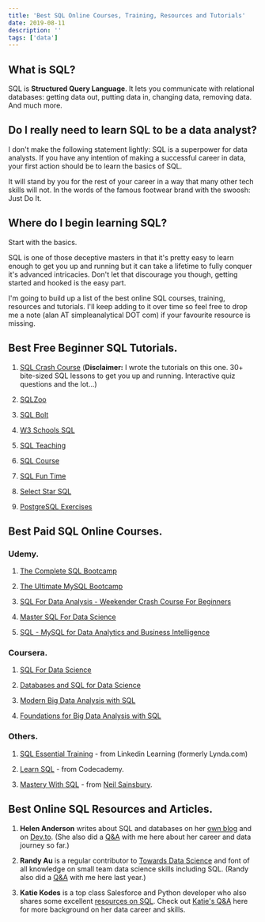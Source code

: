 ```yaml
---
title: 'Best SQL Online Courses, Training, Resources and Tutorials'
date: 2019-08-11
description: ''
tags: ['data']
---
```

## What is SQL?

SQL is **Structured Query Language**. It lets you communicate with relational databases: getting data out, putting data in, changing data, removing data. And much more.

## Do I really need to learn SQL to be a data analyst?

I don't make the following statement lightly: SQL is a superpower for data analysts. If you have any intention of making a successful career in data, your first action should be to learn the basics of SQL.

It will stand by you for the rest of your career in a way that many other tech skills will not. In the words of the famous footwear brand with the swoosh: Just Do It.

## Where do I begin learning SQL?

Start with the basics.

SQL is one of those deceptive masters in that it's pretty easy to learn enough to get you up and running but it can take a lifetime to fully conquer it's advanced intricacies. Don't let that discourage you though, getting started and hooked is the easy part.

I'm going to build up a list of the best online SQL courses, training, resources and tutorials. I'll keep adding to it over time so feel free to drop me a note (alan AT simpleanalytical DOT com) if your favourite resource is missing.

## Best Free Beginner SQL Tutorials.

1. [SQL Crash Course](https://sqlcrashcourse.com)
(**Disclaimer:** I wrote the tutorials on this one. 30+ bite-sized SQL lessons to get you up and running. Interactive quiz questions and the lot...)

2. [SQLZoo](https://sqlzoo.net/)

3. [SQL Bolt](https://sqlbolt.com)

4. [W3 Schools SQL](https://w3schools.com/sql/)

5. [SQL Teaching](http://sqlteaching.com)

6. [SQL Course](http://www.sqlcourse.com)

7. [SQL Fun Time](https://www.sqlfuntime.com/)

8. [Select Star SQL](https://selectstarsql.com/)

9. [PostgreSQL Exercises](https://pgexercises.com/)

## Best Paid SQL Online Courses.

### Udemy.

1. [The Complete SQL Bootcamp](https://www.udemy.com/the-complete-sql-bootcamp/)

2. [The Ultimate MySQL Bootcamp](https://www.udemy.com/the-ultimate-mysql-bootcamp-go-from-sql-beginner-to-expert/)

3. [SQL For Data Analysis - Weekender Crash Course For Beginners](https://www.udemy.com/sql-for-newbs/) 

4. [Master SQL For Data Science](https://www.udemy.com/master-sql-for-data-science/)

5. [SQL - MySQL for Data Analytics and Business Intelligence](https://www.udemy.com/sql-mysql-for-data-analytics-and-business-intelligence/)

### Coursera.

1. [SQL For Data Science](https://www.coursera.org/learn/sql-for-data-science)

2. [Databases and SQL for Data Science](https://www.coursera.org/learn/sql-data-science)

3. [Modern Big Data Analysis with SQL](https://www.coursera.org/specializations/cloudera-big-data-analysis-sql)

4. [Foundations for Big Data Analysis with SQL](https://www.coursera.org/learn/foundations-big-data-analysis-sql)

### Others.

1. [SQL Essential Training](https://www.linkedin.com/learning/sql-essential-training-2) - from Linkedin Learning (formerly Lynda.com)

2. [Learn SQL](https://www.codecademy.com/learn/learn-sql) - from Codecademy.

3. [Mastery With SQL](https://www.masterywithsql.com/) - from [Neil Sainsbury](https://www.masterywithdata.com/).


## Best Online SQL Resources and Articles.

1. **Helen Anderson** writes about SQL and databases on her [own blog](http://www.helenanderson.co.nz/) and on [Dev.to](https://dev.to/helenanders26). (She also did a [Q&A](https://alanhylands.com/analysts-assemble-qa-helen-anderson) with me here about her career and data journey so far.)

2. **Randy Au** is a regular contributor to [Towards Data Science](https://towardsdatascience.com/@Randy_Au) and font of all knowledge on small team data science skills including SQL. (Randy also did a [Q&A](https://alanhylands.com/analysts-assemble-qa-randy-au) with me here last year.)

3. **Katie Kodes** is a top class Salesforce and Python developer who also shares some excellent [resources on SQL](https://katiekodes.com/sql-every-join/). Check out [Katie's Q&A](https://alanhylands.com/analysts-assemble-qa-with-katie-kodes) here for more background on her data career and skills.